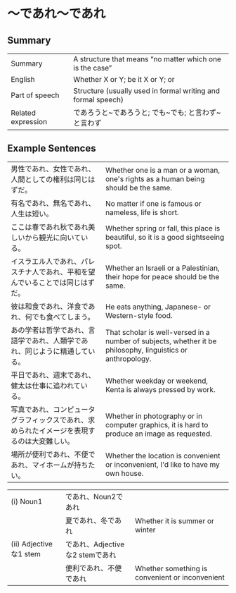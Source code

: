 # ～であれ～であれ

## Summary

<table><tr>   <td>Summary</td>   <td>A structure that means “no matter which one is the case”</td></tr><tr>   <td>English</td>   <td>Whether X or Y; be it X or Y; or</td></tr><tr>   <td>Part of speech</td>   <td>Structure (usually used in formal writing and formal speech)</td></tr><tr>   <td>Related expression</td>   <td>であろうと~であろうと; でも~でも; と言わず~と言わず</td></tr></table>

## Example Sentences

<table><tr>   <td>男性であれ、女性であれ、人間としての権利は同じはずだ。</td>   <td>Whether one is a man or a woman, one's rights as a human being should be the same.</td></tr><tr>   <td>有名であれ、無名であれ、人生は短い。</td>   <td>No matter if one is famous or nameless, life is short.</td></tr><tr>   <td>ここは春であれ秋であれ美しいから観光に向いている。</td>   <td>Whether spring or fall, this place is beautiful, so it is a good sightseeing spot.</td></tr><tr>   <td>イスラエル人であれ、パレスチナ人であれ、平和を望んでいることでは同じはずだ。</td>   <td>Whether an Israeli or a Palestinian, their hope for peace should be the same.</td></tr><tr>   <td>彼は和食であれ、洋食であれ、何でも食べてしまう。</td>   <td>He eats anything, Japanese- or Western-style food.</td></tr><tr>   <td>あの学者は哲学であれ、言語学であれ、人類学であれ、同じように精通している。</td>   <td>That scholar is well-versed in a number of subjects, whether it be philosophy, linguistics or anthropology.</td></tr><tr>   <td>平日であれ、週末であれ、健太は仕事に追われている。</td>   <td>Whether weekday or weekend, Kenta is always pressed by work.</td></tr><tr>   <td>写真であれ、コンピュータグラフィックスであれ、求められたイメージを表現するのは大変難しい。</td>   <td>Whether in photography or in computer graphics, it is hard to produce an image as requested.</td></tr><tr>   <td>場所が便利であれ、不便であれ、マイホームが持ちたい。</td>   <td>Whether the location is convenient or inconvenient, I'd like to have my own house.</td></tr></table>

<table class="table"><tbody><tr class="tr head"><td class="td"><span class="numbers">(i)</span> <span class="bold">Noun<span class="subscript">1</span></span></td><td class="td"><span class="concept">であれ</span><span>、Noun<span class="subscript">2</span></span><span class="concept">であれ</span></td><td class="td"></td></tr><tr class="tr"><td class="td"></td><td class="td"><span>夏</span><span class="concept">であれ</span><span>、冬</span><span class="concept">であれ</span></td><td class="td"><span>Whether it is summer or winter</span></td></tr><tr class="tr head"><td class="td"><span class="numbers">(ii)</span> <span class="bold">Adjective な1 stem</span></td><td class="td"><span class="concept">であれ</span><span>、Adjective な2 stem</span><span class="concept">であれ</span></td><td class="td"></td></tr><tr class="tr"><td class="td"></td><td class="td"><span>便利</span><span class="concept">であれ</span><span>、不便</span><span class="concept">であれ</span></td><td class="td"><span>Whether something is convenient or inconvenient</span></td></tr></tbody></table>

